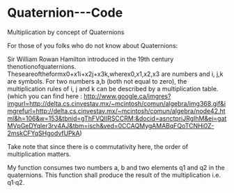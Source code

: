 # Quaternion---Code
Multiplication by concept of Quaternions

For those of you folks who do not know about Quaternions:

Sir William Rowan Hamilton introduced in the 19th century thenotionofquaternions. Theseareoftheformx0+x1i+x2j+x3k,wherex0,x1,x2,x3 are numbers and i, j,k are symbols. For two numbers a,b (both not equal to zero), the multiplication rules of i, j and k can be described by a multiplication table. (which you can find here : http://www.google.ca/imgres?imgurl=http://delta.cs.cinvestav.mx/~mcintosh/comun/algebra/img368.gif&imgrefurl=http://delta.cs.cinvestav.mx/~mcintosh/comun/algebra/node42.html&h=106&w=153&tbnid=gThFVQIIRSCCRM:&docid=asnctpriJRgIhM&ei=gatMVpGeDYqler3rv4AJ&tbm=isch&ved=0CCAQMygAMABqFQoTCNHi0Z-2mskCFYqSHgodvfUPkA)

Take note that since there is o commutativity here, the order of multiplication matters.

My function consumes two numbers a, b and two elements q1 and q2 in the quaternions. This function shall produce the result of the multiplication i.e. q1·q2.
